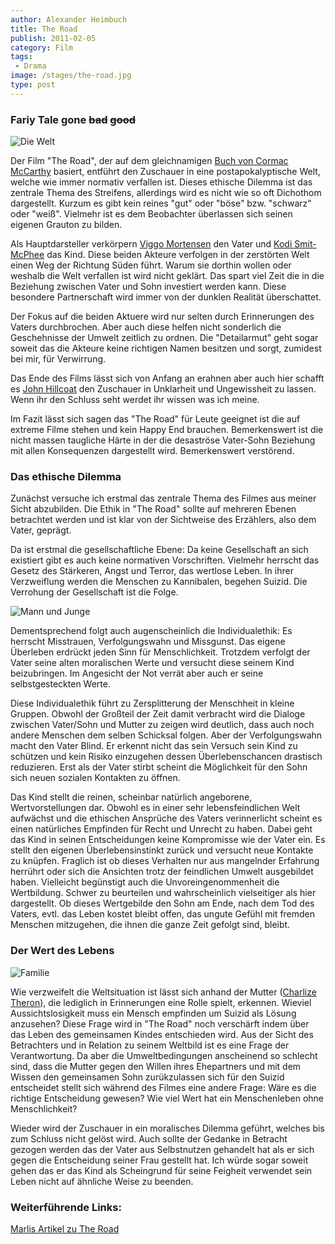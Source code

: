 ```yaml
---
author: Alexander Heimbuch
title: The Road
publish: 2011-02-05
category: Film
tags:
 - Drama
image: /stages/the-road.jpg
type: post
---
```


### Fariy Tale gone ~~bad~~  ~~good~~

![Die Welt](~@assets/the-road/welt.jpg)

Der Film "The Road", der auf dem gleichnamigen [Buch von Cormac McCarthy](http://de.wikipedia.org/wiki/Die_Stra%C3%9Fe_%28Roman%29) basiert, entführt den Zuschauer in eine postapokalyptische Welt, welche wie immer normativ verfallen ist. Dieses ethische Dilemma ist das zentrale Thema des Streifens, allerdings wird es nicht wie so oft Dichothom dargestellt. Kurzum es gibt kein reines "gut" oder "böse" bzw. "schwarz" oder "weiß". Vielmehr ist es dem Beobachter überlassen sich seinen eigenen Grauton zu bilden.

Als Hauptdarsteller verkörpern [Viggo Mortensen](http://de.wikipedia.org/wiki/Viggo_Mortensen) den Vater und [Kodi Smit-McPhee](http://de.wikipedia.org/wiki/Kodi_Smit-McPhee) das Kind. Diese beiden Akteure verfolgen in der zerstörten Welt einen Weg der Richtung Süden führt. Warum sie dorthin wollen oder weshalb die Welt verfallen ist wird nicht geklärt. Das spart viel Zeit die in die Beziehung zwischen Vater und Sohn investiert werden kann. Diese besondere Partnerschaft wird immer von der dunklen Realität überschattet.

Der Fokus auf die beiden Aktuere wird nur selten durch Erinnerungen des Vaters durchbrochen. Aber auch diese helfen nicht sonderlich die Geschehnisse der Umwelt zeitlich zu ordnen. Die "Detailarmut" geht sogar soweit das die Akteure keine richtigen Namen besitzen und sorgt, zumidest bei mir, für Verwirrung.

Das Ende des Films lässt sich von Anfang an erahnen aber auch hier schafft es [John Hillcoat](http://de.wikipedia.org/wiki/John_Hillcoat) den Zuschauer in Unklarheit und Ungewissheit zu lassen. Wenn ihr den Schluss seht werdet ihr wissen was ich meine.

Im Fazit lässt sich sagen das "The Road" für Leute geeignet ist die auf extreme Filme stehen und kein Happy End brauchen. Bemerkenswert ist die nicht massen taugliche Härte in der die desaströse Vater-Sohn Beziehung mit allen Konsequenzen dargestellt wird. Bemerkenswert verstörend.

### Das ethische Dilemma

Zunächst versuche ich erstmal das zentrale Thema des Filmes aus meiner Sicht abzubilden. Die Ethik in "The Road" sollte auf mehreren Ebenen betrachtet werden und ist klar von der Sichtweise des Erzählers, also dem Vater, geprägt.

Da ist erstmal die gesellschaftliche Ebene: Da keine Gesellschaft an sich existiert gibt es auch keine normativen Vorschriften. Vielmehr herrscht das Gesetz des Stärkeren, Angst und Terror, das wertlose Leben. In ihrer Verzweiflung werden die Menschen zu Kannibalen, begehen Suizid. Die Verrohung der Gesellschaft ist die Folge.

![Mann und Junge](~@assets/the-road/mann-und-junge.jpg)

Dementsprechend folgt auch augenscheinlich die Individualethik: Es herrscht Misstrauen, Verfolgungswahn und Missgunst. Das eigene Überleben erdrückt jeden Sinn für Menschlichkeit. Trotzdem verfolgt der Vater seine alten moralischen Werte und versucht diese seinem Kind beizubringen. Im Angesicht der Not verrät aber auch er seine selbstgesteckten Werte.

Diese Individualethik führt zu Zersplitterung der Menschheit in kleine Gruppen. Obwohl der Großteil der Zeit damit verbracht wird die Dialoge zwischen Vater/Sohn und Mutter zu zeigen wird deutlich, dass auch noch andere Menschen dem selben Schicksal folgen. Aber der Verfolgungswahn macht den Vater Blind. Er erkennt nicht das sein Versuch sein Kind zu schützen und kein Risiko einzugehen dessen Überlebenschancen drastisch reduzieren. Erst als der Vater stirbt scheint die Möglichkeit für den Sohn sich neuen sozialen Kontakten zu öffnen.

Das Kind stellt die reinen, scheinbar natürlich angeborene, Wertvorstellungen dar. Obwohl es in einer sehr lebensfeindlichen Welt aufwächst und die ethischen Ansprüche des Vaters verinnerlicht scheint es einen natürliches Empfinden für Recht und Unrecht zu haben. Dabei geht das Kind in seinen Entscheidungen keine Kompromisse wie der Vater ein. Es stellt den eigenen Überlebensinstinkt zurück und versucht neue Kontakte zu knüpfen. Fraglich ist ob dieses Verhalten nur aus mangelnder Erfahrung herrührt oder sich die Ansichten trotz der feindlichen Umwelt ausgebildet haben. Vielleicht begünstigt auch die Unvoreingenommenheit die Wertbildung. Schwer zu beurteilen und wahrscheinlich vielseitiger als hier dargestellt. Ob dieses Wertgebilde den Sohn am Ende, nach dem Tod des Vaters, evtl. das Leben kostet bleibt offen, das ungute Gefühl mit fremden Menschen mitzugehen, die ihnen die ganze Zeit gefolgt sind, bleibt.

### Der Wert des Lebens

![Familie](~@assets/the-road/familie.jpg)

Wie verzweifelt die Weltsituation ist lässt sich anhand der Mutter ([Charlize Theron](http://de.wikipedia.org/wiki/Charlize_Theron)), die lediglich in Erinnerungen eine Rolle spielt, erkennen. Wieviel Aussichtslosigkeit muss ein Mensch empfinden um Suizid als Lösung anzusehen? Diese Frage wird in "The Road" noch verschärft indem über das Leben des gemeinsamen Kindes entschieden wird. Aus der Sicht des Betrachters und in Relation zu seinem Weltbild ist es eine Frage der Verantwortung. Da aber die Umweltbedingungen anscheinend so schlecht sind, dass die Mutter gegen den Willen ihres Ehepartners und mit dem Wissen den gemeinsamen Sohn zurükzulassen sich für den Suizid entscheidet stellt sich während des Filmes eine andere Frage: Wäre es die richtige Entscheidung gewesen? Wie viel Wert hat ein Menschenleben ohne Menschlichkeit?

Wieder wird der Zuschauer in ein moralisches Dilemma geführt, welches bis zum Schluss nicht gelöst wird. Auch sollte der Gedanke in Betracht gezogen werden das der Vater aus Selbstnutzen gehandelt hat als er sich gegen die Entscheidung seiner Frau gestellt hat. Ich würde sogar soweit gehen das er das Kind als Scheingrund für seine Feigheit verwendet sein Leben nicht auf ähnliche Weise zu beenden.

### Weiterführende Links:
[Marlis Artikel zu The Road](/posts/the-road-marlis.html)
